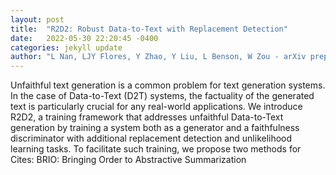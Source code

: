 ```yaml
---
layout: post
title:  "R2D2: Robust Data-to-Text with Replacement Detection"
date:   2022-05-30 22:20:45 -0400
categories: jekyll update
author: "L Nan, LJY Flores, Y Zhao, Y Liu, L Benson, W Zou - arXiv preprint arXiv , 2022"
---
```

Unfaithful text generation is a common problem for text generation systems. In the case of Data-to-Text (D2T) systems, the factuality of the generated text is particularly crucial for any real-world applications. We introduce R2D2, a training framework that addresses unfaithful Data-to-Text generation by training a system both as a generator and a faithfulness discriminator with additional replacement detection and unlikelihood learning tasks. To facilitate such training, we propose two methods for  Cites: BRIO: Bringing Order to Abstractive Summarization